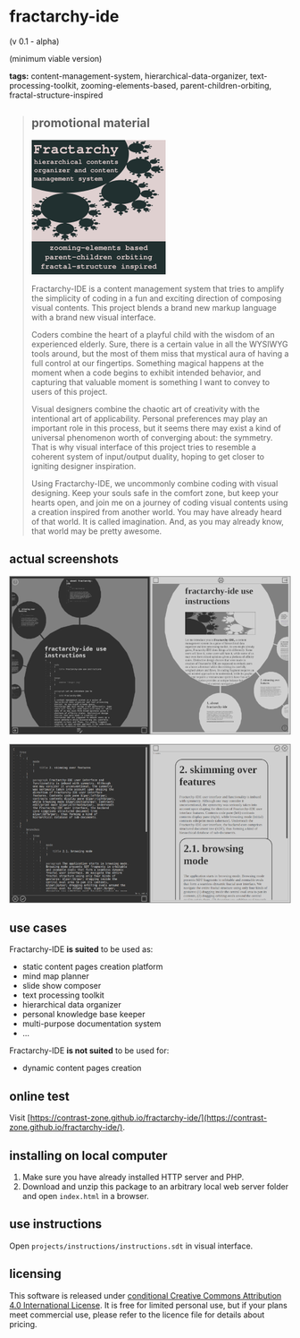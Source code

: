 # fractarchy-ide

(v 0.1 - alpha)

(minimum viable version)

**tags:** content-management-system, hierarchical-data-organizer, text-processing-toolkit, zooming-elements-based, parent-children-orbiting, fractal-structure-inspired

> ## promotional material
> 
> ![](media/ad.png)
> 
> Fractarchy-IDE is a content management system that tries to amplify the simplicity of coding in a fun and exciting direction of composing visual contents. This project blends a brand new markup language with a brand new visual interface.
> 
> Coders combine the heart of a playful child with the wisdom of an experienced elderly. Sure, there is a certain value in all the WYSIWYG tools around, but the most of them miss that mystical aura of having a full control at our fingertips. Something magical happens at the moment when a code begins to exhibit intended behavior, and capturing that valuable moment is something I want to convey to users of this project.
> 
> Visual designers combine the chaotic art of creativity with the intentional art of applicability. Personal preferences may play an important role in this process, but it seems there may exist a kind of universal phenomenon worth of converging about: the symmetry. That is why visual interface of this project tries to resemble a coherent system of input/output duality, hoping to get closer to igniting designer inspiration.
> 
> Using Fractarchy-IDE, we uncommonly combine coding with visual designing. Keep your souls safe in the comfort zone, but keep your hearts open, and join me on a journey of coding visual contents using a creation inspired from another world. You may have already heard of that world. It is called imagination. And, as you may already know, that world may be pretty awesome.

## actual screenshots
        
![](media/ssh1.png)

![](media/ssh2.png)

## use cases

Fractarchy-IDE **is suited** to be used as:

- static content pages creation platform
- mind map planner
- slide show composer
- text processing toolkit
- hierarchical data organizer
- personal knowledge base keeper
- multi-purpose documentation system
- ...

Fractarchy-IDE **is not suited** to be used for:

- dynamic content pages creation

## online test

Visit [https://contrast-zone.github.io/fractarchy-ide/](https://contrast-zone.github.io/fractarchy-ide/).

## installing on local computer

1. Make sure you have already installed HTTP server and PHP.
2. Download and unzip this package to an arbitrary local web server folder and open `index.html` in a browser.

## use instructions

Open `projects/instructions/instructions.sdt` in visual interface.

## licensing

This software is released under [conditional Creative Commons Attribution 4.0 International License](LICENSE). It is free for limited personal use, but if your plans meet commercial use, please refer to the licence file for details about pricing.

